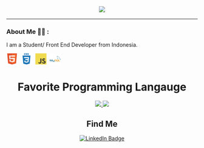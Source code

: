 <div id="header" align="center">
  <img src="https://media.giphy.com/media/M9gbBd9nbDrOTu1Mqx/giphy.gif" width="100"/>
</div>

---

###  About Me :man_technologist: :
I am a Student/ Front End Developer from Indonesia.

<div>
    <img src="https://github.com/devicons/devicon/blob/master/icons/html5/html5-original.svg" title="HTML5" alt="HTML" width="30" height="30"/>&nbsp;
  <img src="https://github.com/devicons/devicon/blob/master/icons/css3/css3-plain-wordmark.svg"  title="CSS3" alt="CSS" width="30" height="30"/>&nbsp;
  <img src="https://github.com/devicons/devicon/blob/master/icons/javascript/javascript-original.svg" title="JavaScript" width="30" height="30" height="40"/>&nbsp;
    <img src="https://github.com/devicons/devicon/blob/master/icons/mysql/mysql-original-wordmark.svg" title="MySQL"  width="30" height="30" height="40"/>&nbsp;
</div>

<h1 align="center"> Favorite Programming Langauge </h1>
<p align="center">
<a href="https://github.com/JeckPGR">
  <img height="180em" src="https://github-readme-stats-eight-theta.vercel.app/api?username=JeckPGR&show_icons=true&theme=algolia&include_all_commits=true&count_private=true"/>
  <img height="180em" src="https://github-readme-stats-eight-theta.vercel.app/api/top-langs/?username=JeckPGR&layout=compact&layout=compact&theme=algolia"/>
</a>
</p>
<h2 align="Center">Find Me</h2>
<div align="Center" id="badges">
  <a href="(https://www.linkedin.com/in/dzaky-razi-67b630248/)">
    <img src="https://img.shields.io/badge/LinkedIn-blue?style=for-the-badge&logo=linkedin&logoColor=white" alt="LinkedIn Badge"/>
  </a>
